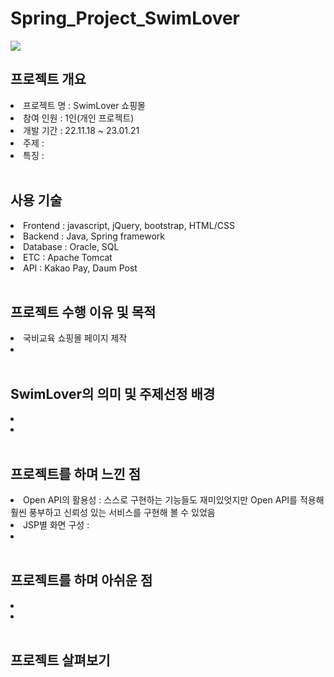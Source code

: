 # Spring_Project_SwimLover
<img src = "https://user-images.githubusercontent.com/105154847/214835081-0198c449-19d0-4a88-a1ca-f86e7b6180f2.gif">

<br>

<h2>프로젝트 개요</h2>
<li>프로젝트 명 : SwimLover 쇼핑몰</li>
<li>참여 인원 : 1인(개인 프로젝트)</li>
<li>개발 기간 : 22.11.18 ~ 23.01.21 </li>
<li>주제 : </li>
<li>특징 : </li>
<br>

<h2>사용 기술</h2>
<li>Frontend : javascript, jQuery, bootstrap, HTML/CSS</li>
<li>Backend : Java, Spring framework</li>
<li>Database : Oracle, SQL</li>
<li>ETC : Apache Tomcat</li>
<li>API : Kakao Pay, Daum Post</li>
<br>

<h2>프로젝트 수행 이유 및 목적</h2>
<li>국비교육 쇼핑몰 페이지 제작</li>
<li></li>
<br>

<h2>SwimLover의 의미 및 주제선정 배경</h2>
<li></li>
<li></li>
<br>

<h2>프로젝트를 하며 느낀 점</h2>
<li>Open API의 활용성 : 스스로 구현하는 기능들도 재미있엇지만 Open API를 적용해 훨씬 풍부하고 신뢰성 있는 서비스를 구현해 볼 수 있었음</li>
<li>JSP별 화면 구성 : </li>
<li></li>
<br>

<h2>프로젝트를 하며 아쉬운 점</h2>
<li></li>
<li></li>
<br>

<h2>프로젝트 살펴보기</h2>
